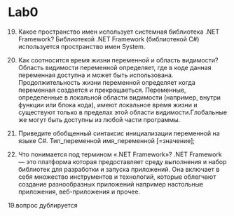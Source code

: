# Lab0

19. Какое пространство имен использует системная библиотека .NET
Framework?
Библиотекой .NET Framework (библиотекой С#) используется пространство имен System.

13. Как соотносится время жизни переменной и область видимости?
Область видимости переменной определяет, где в коде данная переменная доступна и может быть использована.
Продолжительность жизни переменной определяет когда переменная создается и прекращаеться.
Переменные, определенные в локальной области видимости (например, внутри функции или блока кода), имеют локальное время жизни и существуют только в пределах этой области видимости.Глобальные же могут быть доступны из любой части программы.

7. Приведите обобщенный синтаксис инициализации переменной на языке C#.
Тип_переменной имя_переменной [=значение];

1. Что понимается под термином «.NET Framework»? 
.NET Framework — это платформа которая предоставляет среду выполнения и набор библиотек для разработки и запуска приложений. Она включает в себя множество инструментов и технологий, которые облегчают создание разнообразных приложений например настольные приложения, веб-приложения и прочее.

19.вопрос дублируется
